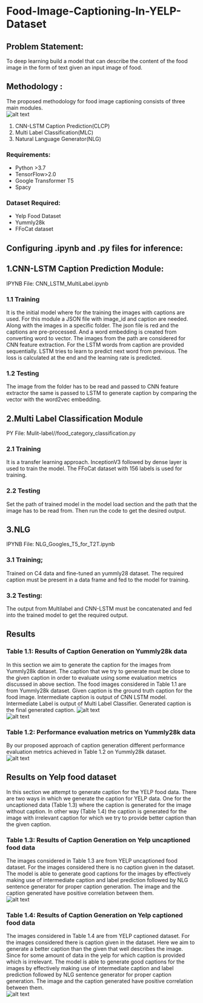 # Food-Image-Captioning-In-YELP-Dataset

## Problem Statement: 
To deep learning build a model that can describe the content of the food image in the form of text given an input image of food.

## Methodology :
The proposed methodology for food image captioning consists of three main modules.
<br/>
![alt text](https://github.com/BasavarajMS11/Food-Image-Captioning-In-YELP-Dataset/blob/master/Images/Methodology.JPG?raw=true)
<br/>
1. CNN-LSTM Caption Prediction(CLCP)
2. Multi Label Classification(MLC)
3. Natural Language Generator(NLG)

### Requirements:
- Python >3.7
- TensorFlow>2.0
- Google Transformer T5
- Spacy

### Dataset Required:
- Yelp Food Dataset
- Yummly28k
- FFoCat dataset



## Configuring .ipynb and .py files for inference:
 
## 1.CNN-LSTM Caption Prediction Module:
IPYNB File: CNN_LSTM_MultiLabel.ipynb
### 1.1 Training
It is the initial model where for the training the images with captions are used.
For this module a JSON file with image_id and caption are needed. Along with the images in a specific folder.
The json file is red and the captions are pre-processed. And a word embedding is created from converting word to vector.
The images from the path are considered for CNN feature extraction.
For the LSTM words from caption are provided sequentially.
LSTM tries to learn to predict next word from previous.
The loss is calculated at the end and the learning rate is predicted.

### 1.2 Testing
The image from the folder has to be read and passed to CNN feature extractor the same is passed to LSTM to generate caption by comparing the vector with the word2vec embedding.

## 2.Multi Label Classification Module
PY File: Mulit-label//food_category_classification.py
### 2.1 Training
It is a transfer learning approach.
InceptionV3 followed by dense layer is used to train the model.
The FFoCat dataset with 156 labels is used for training.

### 2.2 Testing 
Set the path of trained model in the model load section and the path that the image has to be read from.
Then run the code to get the desired output.

## 3.NLG
IPYNB File: NLG_Googles_T5_for_T2T.ipynb
### 3.1 Training;
Trained on C4 data and fine-tuned an yummly28 dataset.
The required caption must be present in a data frame and fed to the model for training.

### 3.2 Testing:
The output from Multilabel and CNN-LSTM must be concatenated and fed into the trained model to get the required output.

## Results

### Table 1.1: Results of Caption Generation on Yummly28k data
In this section we aim to generate the caption for the images from Yummly28k dataset. The caption that we try to generate must be close to the given caption in order to evaluate using some evaluation metrics discussed in above section.
The food images considered in Table 1.1 are from Yummly28k dataset. Given caption is the ground truth caption for the food image. Intermediate caption is output of CNN LSTM model. Intermediate Label is output of Multi Label Classifier. Generated caption is the final generated caption.
![alt text](https://github.com/BasavarajMS11/Food-Image-Captioning-In-YELP-Dataset/blob/master/Images/ResultsYummly28k_1.JPG?raw=true)
<br/>
![alt text](https://github.com/BasavarajMS11/Food-Image-Captioning-In-YELP-Dataset/blob/master/Images/ResultsYummly28k_2.JPG?raw=true)
<br/>

### Table 1.2: Performance evaluation metrics on Yummly28k data
By our proposed approach of caption generation different performance evaluation metrics achieved in Table 1.2 on Yummly28k dataset.<br/>
![alt text](https://github.com/BasavarajMS11/Food-Image-Captioning-In-YELP-Dataset/blob/master/Images/Perf_Evaluation_Yummly.JPG?raw=true)
<br/>

## Results on Yelp food dataset
In this section we attempt to generate caption for the YELP food data. There are two ways in which we generate the caption for YELP data. One for the uncaptioned data (Table 1.3) where the caption is generated for the image without caption. In other way (Table 1.4) the caption is generated for the image with irrelevant caption for which we try to provide better caption than the given caption.

### Table 1.3: Results of Caption Generation on Yelp uncaptioned food data
The images considered in Table 1.3 are from YELP uncaptioned food dataset. For the images considered there is no caption given in the dataset. The model is able to generate good captions for the images by effectively making use of intermediate caption and label prediction followed by NLG sentence generator for proper caption generation. The image and the caption generated have positive correlation between them.<br/>
![alt text](https://github.com/BasavarajMS11/Food-Image-Captioning-In-YELP-Dataset/blob/master/Images/ResultsUncapYelp.JPG?raw=true)
<br/>

### Table 1.4: Results of Caption Generation on Yelp captioned food data
The images considered in Table 1.4 are from YELP captioned dataset. For the images considered there is caption given in the dataset. Here we aim to generate a better caption than the given that well describes the image. Since for some amount of data in the yelp for which caption is provided which is irrelevant. The model is able to generate good captions for the images by effectively making use of intermediate caption and label prediction followed by NLG sentence generator for proper caption generation. The image and the caption generated have positive correlation between them.<br/>
![alt text](https://github.com/BasavarajMS11/Food-Image-Captioning-In-YELP-Dataset/blob/master/Images/ResultsCapYelp.JPG?raw=true)
<br/>





 






